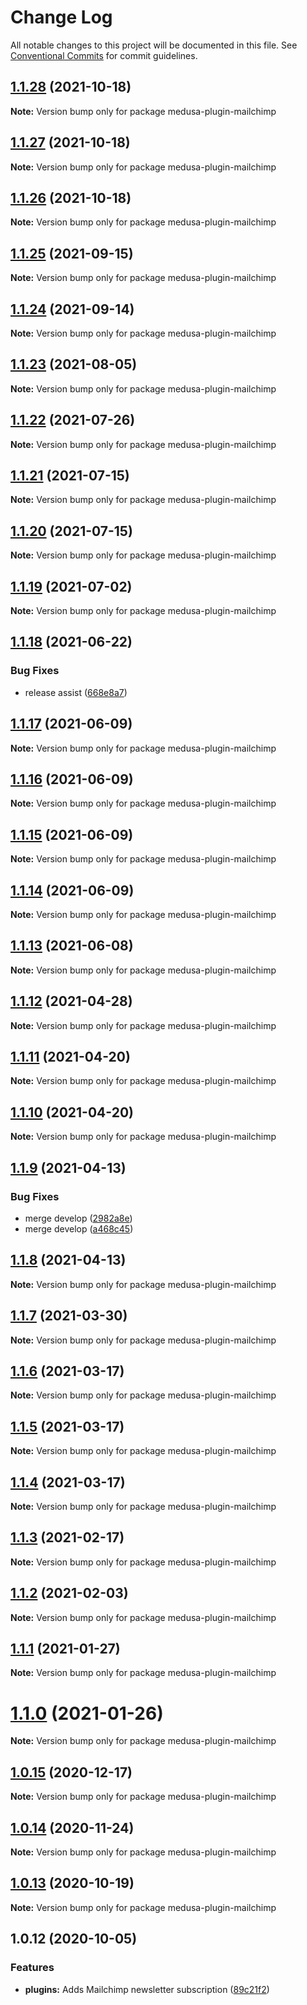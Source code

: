 # Change Log

All notable changes to this project will be documented in this file.
See [Conventional Commits](https://conventionalcommits.org) for commit guidelines.

## [1.1.28](https://github.com/medusajs/medusa/compare/medusa-plugin-mailchimp@1.1.27...medusa-plugin-mailchimp@1.1.28) (2021-10-18)

**Note:** Version bump only for package medusa-plugin-mailchimp

## [1.1.27](https://github.com/medusajs/medusa/compare/medusa-plugin-mailchimp@1.1.25...medusa-plugin-mailchimp@1.1.27) (2021-10-18)

**Note:** Version bump only for package medusa-plugin-mailchimp

## [1.1.26](https://github.com/medusajs/medusa/compare/medusa-plugin-mailchimp@1.1.25...medusa-plugin-mailchimp@1.1.26) (2021-10-18)

**Note:** Version bump only for package medusa-plugin-mailchimp

## [1.1.25](https://github.com/medusajs/medusa/compare/medusa-plugin-mailchimp@1.1.24...medusa-plugin-mailchimp@1.1.25) (2021-09-15)

**Note:** Version bump only for package medusa-plugin-mailchimp

## [1.1.24](https://github.com/medusajs/medusa/compare/medusa-plugin-mailchimp@1.1.23...medusa-plugin-mailchimp@1.1.24) (2021-09-14)

**Note:** Version bump only for package medusa-plugin-mailchimp

## [1.1.23](https://github.com/medusajs/medusa/compare/medusa-plugin-mailchimp@1.1.22...medusa-plugin-mailchimp@1.1.23) (2021-08-05)

**Note:** Version bump only for package medusa-plugin-mailchimp

## [1.1.22](https://github.com/medusajs/medusa/compare/medusa-plugin-mailchimp@1.1.21...medusa-plugin-mailchimp@1.1.22) (2021-07-26)

**Note:** Version bump only for package medusa-plugin-mailchimp

## [1.1.21](https://github.com/medusajs/medusa/compare/medusa-plugin-mailchimp@1.1.19...medusa-plugin-mailchimp@1.1.21) (2021-07-15)

**Note:** Version bump only for package medusa-plugin-mailchimp

## [1.1.20](https://github.com/medusajs/medusa/compare/medusa-plugin-mailchimp@1.1.19...medusa-plugin-mailchimp@1.1.20) (2021-07-15)

**Note:** Version bump only for package medusa-plugin-mailchimp

## [1.1.19](https://github.com/medusajs/medusa/compare/medusa-plugin-mailchimp@1.1.18...medusa-plugin-mailchimp@1.1.19) (2021-07-02)

**Note:** Version bump only for package medusa-plugin-mailchimp

## [1.1.18](https://github.com/medusajs/medusa/compare/medusa-plugin-mailchimp@1.1.17...medusa-plugin-mailchimp@1.1.18) (2021-06-22)

### Bug Fixes

- release assist ([668e8a7](https://github.com/medusajs/medusa/commit/668e8a740200847fc2a41c91d2979097f1392532))

## [1.1.17](https://github.com/medusajs/medusa/compare/medusa-plugin-mailchimp@1.1.16...medusa-plugin-mailchimp@1.1.17) (2021-06-09)

**Note:** Version bump only for package medusa-plugin-mailchimp

## [1.1.16](https://github.com/medusajs/medusa/compare/medusa-plugin-mailchimp@1.1.15...medusa-plugin-mailchimp@1.1.16) (2021-06-09)

**Note:** Version bump only for package medusa-plugin-mailchimp

## [1.1.15](https://github.com/medusajs/medusa/compare/medusa-plugin-mailchimp@1.1.14...medusa-plugin-mailchimp@1.1.15) (2021-06-09)

**Note:** Version bump only for package medusa-plugin-mailchimp

## [1.1.14](https://github.com/medusajs/medusa/compare/medusa-plugin-mailchimp@1.1.13...medusa-plugin-mailchimp@1.1.14) (2021-06-09)

**Note:** Version bump only for package medusa-plugin-mailchimp

## [1.1.13](https://github.com/medusajs/medusa/compare/medusa-plugin-mailchimp@1.1.12...medusa-plugin-mailchimp@1.1.13) (2021-06-08)

**Note:** Version bump only for package medusa-plugin-mailchimp

## [1.1.12](https://github.com/medusajs/medusa/compare/medusa-plugin-mailchimp@1.1.9...medusa-plugin-mailchimp@1.1.12) (2021-04-28)

**Note:** Version bump only for package medusa-plugin-mailchimp

## [1.1.11](https://github.com/medusajs/medusa/compare/medusa-plugin-mailchimp@1.1.10...medusa-plugin-mailchimp@1.1.11) (2021-04-20)

**Note:** Version bump only for package medusa-plugin-mailchimp

## [1.1.10](https://github.com/medusajs/medusa/compare/medusa-plugin-mailchimp@1.1.9...medusa-plugin-mailchimp@1.1.10) (2021-04-20)

**Note:** Version bump only for package medusa-plugin-mailchimp

## [1.1.9](https://github.com/medusajs/medusa/compare/medusa-plugin-mailchimp@1.1.8...medusa-plugin-mailchimp@1.1.9) (2021-04-13)

### Bug Fixes

- merge develop ([2982a8e](https://github.com/medusajs/medusa/commit/2982a8e682e90beb4549d969d9d3b04d78a46a2d))
- merge develop ([a468c45](https://github.com/medusajs/medusa/commit/a468c451e82c68f41b5005a2e480057f6124aaa6))

## [1.1.8](https://github.com/medusajs/medusa/compare/medusa-plugin-mailchimp@1.1.7...medusa-plugin-mailchimp@1.1.8) (2021-04-13)

**Note:** Version bump only for package medusa-plugin-mailchimp

## [1.1.7](https://github.com/medusajs/medusa/compare/medusa-plugin-mailchimp@1.1.6...medusa-plugin-mailchimp@1.1.7) (2021-03-30)

**Note:** Version bump only for package medusa-plugin-mailchimp

## [1.1.6](https://github.com/medusajs/medusa/compare/medusa-plugin-mailchimp@1.1.5...medusa-plugin-mailchimp@1.1.6) (2021-03-17)

**Note:** Version bump only for package medusa-plugin-mailchimp

## [1.1.5](https://github.com/medusajs/medusa/compare/medusa-plugin-mailchimp@1.1.3...medusa-plugin-mailchimp@1.1.5) (2021-03-17)

**Note:** Version bump only for package medusa-plugin-mailchimp

## [1.1.4](https://github.com/medusajs/medusa/compare/medusa-plugin-mailchimp@1.1.3...medusa-plugin-mailchimp@1.1.4) (2021-03-17)

**Note:** Version bump only for package medusa-plugin-mailchimp

## [1.1.3](https://github.com/medusajs/medusa/compare/medusa-plugin-mailchimp@1.1.2...medusa-plugin-mailchimp@1.1.3) (2021-02-17)

**Note:** Version bump only for package medusa-plugin-mailchimp

## [1.1.2](https://github.com/medusajs/medusa/compare/medusa-plugin-mailchimp@1.1.1...medusa-plugin-mailchimp@1.1.2) (2021-02-03)

**Note:** Version bump only for package medusa-plugin-mailchimp

## [1.1.1](https://github.com/medusajs/medusa/compare/medusa-plugin-mailchimp@1.1.0...medusa-plugin-mailchimp@1.1.1) (2021-01-27)

**Note:** Version bump only for package medusa-plugin-mailchimp

# [1.1.0](https://github.com/medusajs/medusa/compare/medusa-plugin-mailchimp@1.0.15...medusa-plugin-mailchimp@1.1.0) (2021-01-26)

**Note:** Version bump only for package medusa-plugin-mailchimp

## [1.0.15](https://github.com/medusajs/medusa/compare/medusa-plugin-mailchimp@1.0.14...medusa-plugin-mailchimp@1.0.15) (2020-12-17)

**Note:** Version bump only for package medusa-plugin-mailchimp

## [1.0.14](https://github.com/medusajs/medusa/compare/medusa-plugin-mailchimp@1.0.13...medusa-plugin-mailchimp@1.0.14) (2020-11-24)

**Note:** Version bump only for package medusa-plugin-mailchimp

## [1.0.13](https://github.com/medusajs/medusa/compare/medusa-plugin-mailchimp@1.0.12...medusa-plugin-mailchimp@1.0.13) (2020-10-19)

**Note:** Version bump only for package medusa-plugin-mailchimp

## 1.0.12 (2020-10-05)

### Features

- **plugins:** Adds Mailchimp newsletter subscription ([89c21f2](https://github.com/medusajs/medusa/commit/89c21f2f5b317b2de368d4429c1eacc373937217))
